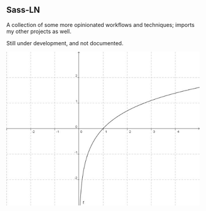 ## Sass-LN

A collection of some more opinionated workflows and techniques; imports my other projects as well.

Still under development, and not documented.

![](ln.jpg)
